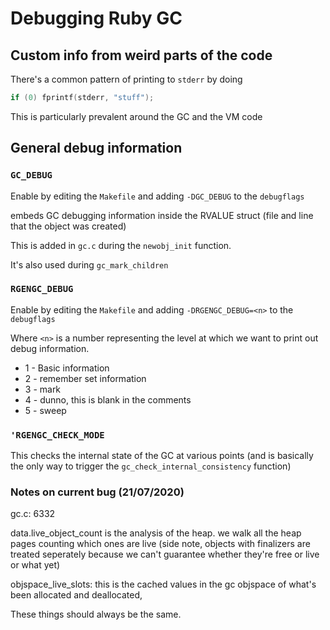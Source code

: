 # Debugging Ruby GC

## Custom info from weird parts of the code

There's a common pattern of printing to `stderr` by doing

```c
if (0) fprintf(stderr, "stuff");
```

This is particularly prevalent around the GC and the VM code

## General debug information

### `GC_DEBUG`

Enable by editing the `Makefile` and adding `-DGC_DEBUG` to the `debugflags`

embeds GC debugging information inside the RVALUE struct (file and line that the
object was created)

This is added in `gc.c` during the `newobj_init` function.

It's also used during `gc_mark_children`

### `RGENGC_DEBUG`

Enable by editing the `Makefile` and adding `-DRGENGC_DEBUG=<n>` to the
`debugflags`

Where `<n>` is a number representing the level at which we want to print out
debug information.

* 1 - Basic information
* 2 - remember set information
* 3 - mark
* 4 - dunno, this is blank in the comments
* 5 - sweep

### `'RGENGC_CHECK_MODE`

This checks the internal state of the GC at various points (and is basically the
only way to trigger the `gc_check_internal_consistency` function)

### Notes on current bug (21/07/2020)

gc.c: 6332

data.live_object_count is the analysis of the heap. we walk all the heap pages counting which ones are live (side note, objects with finalizers are treated seperately because we can't guarantee whether they're free or live or what yet)

objspace_live_slots: this is the cached values in the gc objspace of what's been allocated and deallocated,

These things should always be the same.

